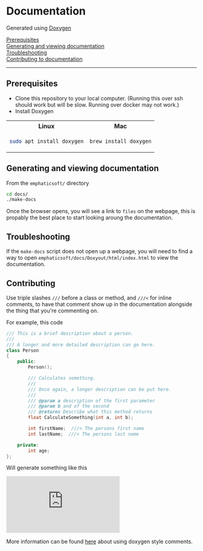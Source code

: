 # Documentation
Generated using [Doxygen](https://doxygen.nl)

[Prerequisites](#prerequisites) <br>
[Generating and viewing documentation](#generating) <br>
[Troubleshooting](#troubleshooting) <br>
[Contributing to documentation](#contributing) <br>

---

<a name="prerequisites"></a>
## Prerequisites
* Clone this repository to your local computer. (Running this over ssh should work but will be slow. Running over docker may not work.)
* Install Doxygen
<table>
<tr>
<th> Linux </th>
<th> Mac </th>
</tr>
<tr>
<td>

```bash
sudo apt install doxygen
```

</td>
<td>

```bash
brew install doxygen
```

</td>
</tr>
</table>

<a name="generating"></a>
## Generating and viewing documentation
From the `emphaticsoft/` directory

```bash
cd docs/
./make-docs
```

Once the browser opens, you will see a link to `files` on the webpage, this is propably the best place to start looking aroung the documentation.

<a name="troubleshooting"></a>
## Troubleshooting
If the `make-docs` script does not open up a webpage, you will need to find a way to open `emphaticsoft/docs/Doxyout/html/index.html` to view the documentation.

## Contributing
Use triple slashes `///` before a class or method, and `///<` for inline comments, to have that comment show up in the documentation alongside the thing that you're commenting on.

For example, this code
```c++
/// This is a brief description about a person.
///
/// A longer and more detailed description can go here.
class Person
{
    public:
        Person();

        /// Calculates something.
        ///
        /// Once again, a longer description can be put here.
        ///
        /// @param a description of the first parameter
        /// @param b and of the second
        /// @returns Describe what this method returns
        float CalculateSomething(int a, int b);

        int firstName;  ///< The persons first name
        int lastName;  ///< The persons last name 

    private:
        int age;
};
```
Will generate something like this

![doxygen_example.pdf](https://github.com/EMPHATICSoft/emphaticsoft/files/9075318/doxygen_example.pdf)

More information can be found [here](https://doxygen.nl/manual/docblocks.html) about using doxygen style comments.

